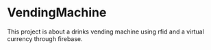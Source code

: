 # VendingMachine 
This project is about a drinks vending machine using rfid and a virtual currency through firebase.
